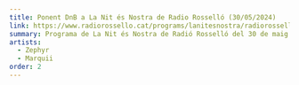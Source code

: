 ```yaml
---
title: Ponent DnB a La Nit és Nostra de Radio Rosselló (30/05/2024)
link: https://www.radiorossello.cat/programs/lanitesnostra/radiorossello_podcast_11186
summary: Programa de La Nit és Nostra de Radió Rosselló del 30 de maig de 2024, on Marquii i Zephyr parlen de l'esdeveniment del 31 i també fan una petita sessió de DnB al final del programa.
artists:
  - Zephyr
  - Marquii
order: 2
---
```

